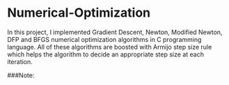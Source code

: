 # Numerical-Optimization

In this project, I implemented Gradient Descent, Newton, Modified Newton, DFP and BFGS numerical optimization algorithms in C programming language. All of these algorithms are boosted with Armijo step size rule which helps the algorithm to decide an appropriate step size at each iteration.

###Note:
